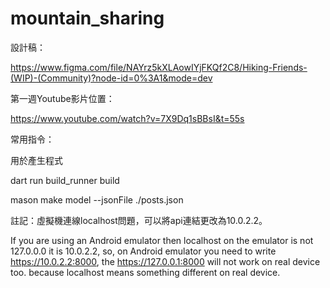 # mountain_sharing

設計稿：

https://www.figma.com/file/NAYrz5kXLAowIYjFKQf2C8/Hiking-Friends-(WIP)-(Community)?node-id=0%3A1&mode=dev

第一週Youtube影片位置：

https://www.youtube.com/watch?v=7X9Dq1sBBsI&t=55s

常用指令：

用於產生程式

dart run build_runner build

mason make model --jsonFile ./posts.json

註記：虛擬機連線localhost問題，可以將api連結更改為10.0.2.2。

If you are using an Android emulator then localhost on the emulator is not 127.0.0.0 it is 10.0.2.2, so, on Android emulator you need to write https://10.0.2.2:8000, the https://127.0.0.1:8000 will not work on real device too. because localhost means something different on real device.